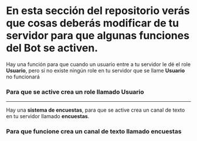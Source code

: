 # En esta sección del repositorio verás que cosas deberás modificar de tu servidor para que algunas funciones del Bot se activen.

Hay una función para que cuando un usuario entre a tu servidor le dé el role **Usuario**, pero si no existe ningún role en tu servidor que se llame **Usuario** no funcionará

### Para que se active crea un role llamado Usuario
------------------------
Hay una **sistema de encuestas**, para que se active crea un canal de texto en tu servidor llamado **encuestas**.

### Para que funcione crea un canal de texto llamado encuestas
